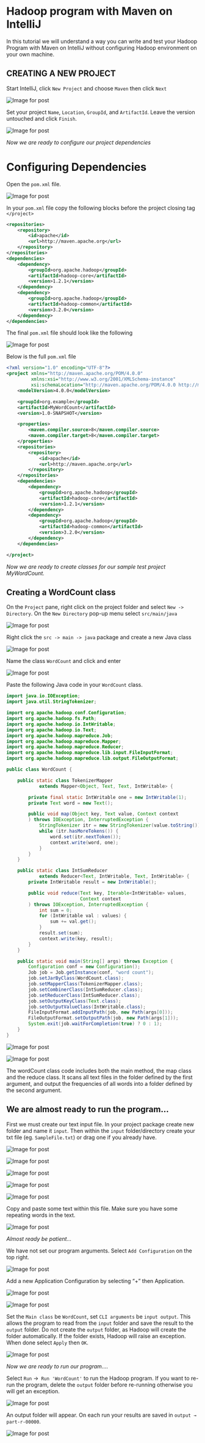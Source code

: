 # Hadoop program with Maven on IntelliJ

In this tutorial we will understand a way you can write and test your Hadoop Program with Maven on IntelliJ without configuring Hadoop environment on your own machine.

## CREATING A NEW PROJECT

Start IntelliJ, click `New Project` and choose `Maven` then click `Next`

![Image for
post](images/001_new_maven_project.png)

Set your project `Name`, `Location`, `GroupId`, and `ArtifactId`. Leave the version untouched and click `Finish`.

![Image for
post](images/002_maven_project_coordinates.png)

_Now we are ready to configure our project dependencies_

# Configuring Dependencies

Open the `pom.xml` file.

![Image for
post](images/003_pom_xml.png)

In your `pom.xml` file copy the following blocks before the project closing tag `</project>`

```xml
<repositories>
    <repository>
        <id>apache</id>
        <url>http://maven.apache.org</url>
    </repository>
</repositories>
<dependencies>
    <dependency>
        <groupId>org.apache.hadoop</groupId>
        <artifactId>hadoop-core</artifactId>
        <version>1.2.1</version>
    </dependency>
    <dependency>
        <groupId>org.apache.hadoop</groupId>
        <artifactId>hadoop-common</artifactId>
        <version>3.2.0</version>
    </dependency>
</dependencies>
```

The final `pom.xml` file should look like the following

![Image for
post](images/003_pom_xml_edited.png)

Below is the full `pom.xml` file

```xml
<?xml version="1.0" encoding="UTF-8"?>
<project xmlns="http://maven.apache.org/POM/4.0.0"
         xmlns:xsi="http://www.w3.org/2001/XMLSchema-instance"
         xsi:schemaLocation="http://maven.apache.org/POM/4.0.0 http://maven.apache.org/xsd/maven-4.0.0.xsd">
    <modelVersion>4.0.0</modelVersion>

    <groupId>org.example</groupId>
    <artifactId>MyWordCount</artifactId>
    <version>1.0-SNAPSHOT</version>

    <properties>
        <maven.compiler.source>8</maven.compiler.source>
        <maven.compiler.target>8</maven.compiler.target>
    </properties>
    <repositories>
        <repository>
            <id>apache</id>
            <url>http://maven.apache.org</url>
        </repository>
    </repositories>
    <dependencies>
        <dependency>
            <groupId>org.apache.hadoop</groupId>
            <artifactId>hadoop-core</artifactId>
            <version>1.2.1</version>
        </dependency>
        <dependency>
            <groupId>org.apache.hadoop</groupId>
            <artifactId>hadoop-common</artifactId>
            <version>3.2.0</version>
        </dependency>
    </dependencies>

</project>
```

_Now we are ready to create classes for our sample test project MyWordCount._

## Creating a WordCount class

On the `Project` pane, right click on the project folder and select `New -> Directory`. On the `New Directory` pop-up menu select `src/main/java`

![Image for
post](images/004_new_directory.png)

Right click the `src -> main -> java` package and create a new Java class

![Image for
post](images/005_new_java_class.png)

Name the class `WordCount` and click and enter

![Image for
post](images/006_name_java_class.png)

Paste the following Java code in your `WordCount` class.

```java
import java.io.IOException;
import java.util.StringTokenizer;

import org.apache.hadoop.conf.Configuration;
import org.apache.hadoop.fs.Path;
import org.apache.hadoop.io.IntWritable;
import org.apache.hadoop.io.Text;
import org.apache.hadoop.mapreduce.Job;
import org.apache.hadoop.mapreduce.Mapper;
import org.apache.hadoop.mapreduce.Reducer;
import org.apache.hadoop.mapreduce.lib.input.FileInputFormat;
import org.apache.hadoop.mapreduce.lib.output.FileOutputFormat;

public class WordCount {

    public static class TokenizerMapper
            extends Mapper<Object, Text, Text, IntWritable> {

        private final static IntWritable one = new IntWritable(1);
        private Text word = new Text();

        public void map(Object key, Text value, Context context
        ) throws IOException, InterruptedException {
            StringTokenizer itr = new StringTokenizer(value.toString());
            while (itr.hasMoreTokens()) {
                word.set(itr.nextToken());
                context.write(word, one);
            }
        }
    }

    public static class IntSumReducer
            extends Reducer<Text, IntWritable, Text, IntWritable> {
        private IntWritable result = new IntWritable();

        public void reduce(Text key, Iterable<IntWritable> values,
                           Context context
        ) throws IOException, InterruptedException {
            int sum = 0;
            for (IntWritable val : values) {
                sum += val.get();
            }
            result.set(sum);
            context.write(key, result);
        }
    }

    public static void main(String[] args) throws Exception {
        Configuration conf = new Configuration();
        Job job = Job.getInstance(conf, "word count");
        job.setJarByClass(WordCount.class);
        job.setMapperClass(TokenizerMapper.class);
        job.setCombinerClass(IntSumReducer.class);
        job.setReducerClass(IntSumReducer.class);
        job.setOutputKeyClass(Text.class);
        job.setOutputValueClass(IntWritable.class);
        FileInputFormat.addInputPath(job, new Path(args[0]));
        FileOutputFormat.setOutputPath(job, new Path(args[1]));
        System.exit(job.waitForCompletion(true) ? 0 : 1);
    }
}
```

![Image for
post](images/007_write_java_class.png)

![Image for
post](images/007_write_java_class2.png)

The wordCount class code includes both the main method, the map class
and the reduce class. It scans all text files in the folder defined by
the first argument, and output the frequencies of all words into a
folder defined by the second argument.

## We are almost ready to run the program...

First we must create our text input file. In your project package create
new folder and name it `input`. Then within the `input` folder/directory
create your txt file (eg. `SampleFile.txt`) or drag one if you already have.

![Image for
post](images/008_create_input_folder.png)

![Image for
post](images/008_create_input_folder2.png)

![Image for
post](images/008_create_input_folder3.png)

![Image for
post](images/009_create_input_file.png)

![Image for
post](images/009_create_input_file2.png)

Copy and paste some text within this file. Make sure you have some repeating words in the text.

![Image for
post](images/009_create_input_file3.png)

_Almost ready be patient…_

We have not set our program arguments. Select `Add Configuration` on the top right.

![Image for
post](images/010_add_configuration.png)

Add a new Application Configuration by selecting “+” then Application.

![Image for
post](images/010_add_configuration2.png)

![Image for
post](images/010_add_configuration3.png)

Set the `Main class` be `WordCount`, set
`CLI arguments` be `input output`. This allows
the program to read from the `input` folder and save the result to the `output` folder. Do not create the `output`
folder, as Hadoop will create the folder automatically. If the folder exists, Hadoop will raise an exception. When done select `Apply` then `OK`.

![Image for
post](images/010_add_configuration4.png)

_Now we are ready to run our program_….

Select `Run` →` Run 'WordCount'` to run the Hadoop program. If you want to re-run the program, delete the `output` folder before re-running otherwise you will get an exception.

![Image for
post](images/011_run_wordcount.png)

An output folder will appear. On each run your results are saved in `output → part-r-00000`.

![Image for
post](images/012_wordcount_result.png)

